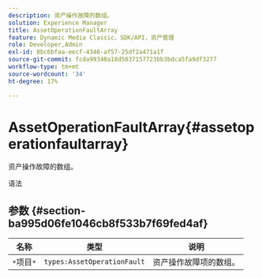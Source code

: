 ```yaml
---
description: 资产操作故障的数组。
solution: Experience Manager
title: AssetOperationFaultArray
feature: Dynamic Media Classic，SDK/API，资产管理
role: Developer,Admin
exl-id: 8bc6bfaa-eecf-4346-af57-25df2a471a1f
source-git-commit: fcda99340a18d5037157723bb3bdca5fa9df3277
workflow-type: tm+mt
source-wordcount: '34'
ht-degree: 17%

---
```


# AssetOperationFaultArray{#assetoperationfaultarray}

资产操作故障的数组。

语法

## 参数 {#section-ba995d06fe1046cb8f533b7f69fed4af}

| 名称 | 类型 | 说明 |
|---|---|---|
| `*`项目`*` | `types:AssetOperationFault` | 资产操作故障项的数组。 |
